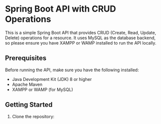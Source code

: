 # Spring Boot API with CRUD Operations

This is a simple Spring Boot API that provides CRUD (Create, Read, Update, Delete) operations for a resource. It uses MySQL as the database backend, so please ensure you have XAMPP or WAMP installed to run the API locally.

## Prerequisites

Before running the API, make sure you have the following installed:

- Java Development Kit (JDK) 8 or higher
- Apache Maven
- XAMPP or WAMP (for MySQL)

## Getting Started

1. Clone the repository:

